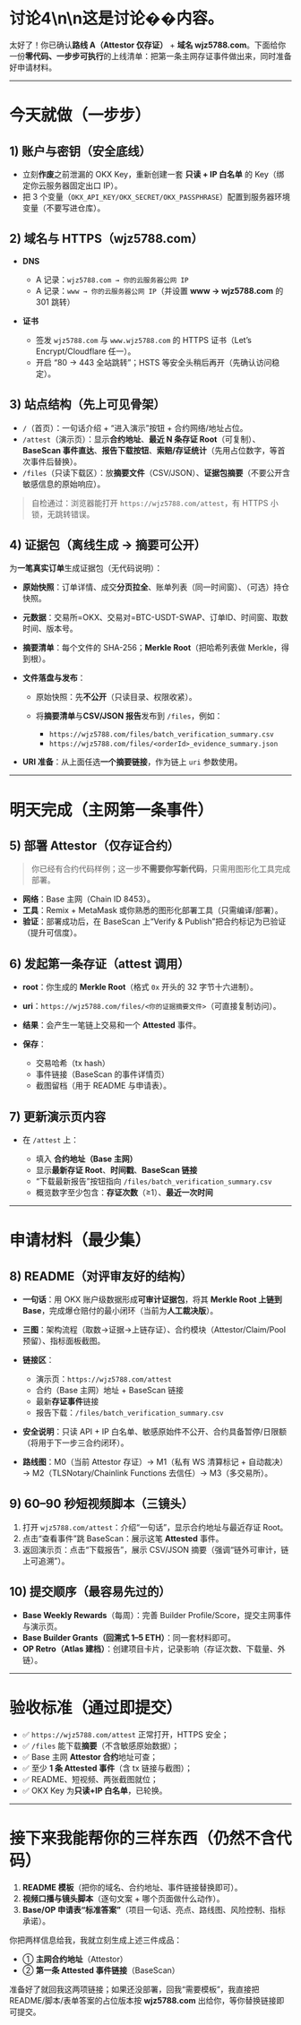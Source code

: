 # 讨论4\n\n这是讨论��内容。
太好了！你已确认**路线 A（Attestor 仅存证）** + **域名 wjz5788.com**。下面给你一份**零代码、一步步可执行**的上线清单：把第一条主网存证事件做出来，同时准备好申请材料。

---

# 今天就做（一步步）

## 1) 账户与密钥（安全底线）

* 立刻**作废**之前泄漏的 OKX Key，重新创建一套 **只读 + IP 白名单** 的 Key（绑定你云服务器固定出口 IP）。
* 把 3 个变量（`OKX_API_KEY/OKX_SECRET/OKX_PASSPHRASE`）配置到服务器环境变量（不要写进仓库）。

## 2) 域名与 HTTPS（wjz5788.com）

* **DNS**

  * A 记录：`wjz5788.com → 你的云服务器公网 IP`
  * A 记录：`www → 你的云服务器公网 IP`（并设置 **www → wjz5788.com** 的 301 跳转）
* **证书**

  * 签发 `wjz5788.com` 与 `www.wjz5788.com` 的 HTTPS 证书（Let’s Encrypt/Cloudflare 任一）。
  * 开启 “80 → 443 全站跳转”；HSTS 等安全头稍后再开（先确认访问稳定）。

## 3) 站点结构（先上可见骨架）

* `/`（首页）：一句话介绍 + “进入演示”按钮 + 合约网络/地址占位。
* `/attest`（演示页）：显示**合约地址**、**最近 N 条存证 Root**（可复制）、**BaseScan 事件直达**、**报告下载按钮**、**索赔/存证统计**（先用占位数字，等首次事件后替换）。
* `/files`（只读下载区）：放**摘要文件**（CSV/JSON）、**证据包摘要**（不要公开含敏感信息的原始响应）。

> 自检通过：浏览器能打开 `https://wjz5788.com/attest`，有 HTTPS 小锁，无跳转错误。

## 4) 证据包（离线生成 → 摘要可公开）

为**一笔真实订单**生成证据包（无代码说明）：

* **原始快照**：订单详情、成交**分页拉全**、账单列表（同一时间窗）、（可选）持仓快照。
* **元数据**：交易所=OKX、交易对=BTC-USDT-SWAP、订单ID、时间窗、取数时间、版本号。
* **摘要清单**：每个文件的 SHA-256；**Merkle Root**（把哈希列表做 Merkle，得到根）。
* **文件落盘与发布**：

  * 原始快照：先**不公开**（只读目录、权限收紧）。
  * 将**摘要清单**与**CSV/JSON 报告**发布到 `/files`，例如：

    * `https://wjz5788.com/files/batch_verification_summary.csv`
    * `https://wjz5788.com/files/<orderId>_evidence_summary.json`
* **URI 准备**：从上面任选**一个摘要链接**，作为链上 `uri` 参数使用。

---

# 明天完成（主网第一条事件）

## 5) 部署 Attestor（仅存证合约）

> 你已经有合约代码样例；这一步**不需要你写新代码**，只需用图形化工具完成部署。

* **网络**：Base 主网（Chain ID 8453）。
* **工具**：Remix + MetaMask 或你熟悉的图形化部署工具（只需编译/部署）。
* **验证**：部署成功后，在 BaseScan 上“Verify & Publish”把合约标记为已验证（提升可信度）。

## 6) 发起第一条存证（attest 调用）

* **root**：你生成的 **Merkle Root**（格式 `0x` 开头的 32 字节十六进制）。
* **uri**：`https://wjz5788.com/files/<你的证据摘要文件>`（可直接复制访问）。
* **结果**：会产生一笔链上交易和一个 **Attested** 事件。
* **保存**：

  * 交易哈希（tx hash）
  * 事件链接（BaseScan 的事件详情页）
  * 截图留档（用于 README 与申请表）。

## 7) 更新演示页内容

* 在 `/attest` 上：

  * 填入 **合约地址（Base 主网）**
  * 显示**最新存证 Root**、**时间戳**、**BaseScan 链接**
  * “下载最新报告”按钮指向 `/files/batch_verification_summary.csv`
  * 概览数字至少包含：**存证次数**（≥1）、**最近一次时间**

---

# 申请材料（最少集）

## 8) README（对评审友好的结构）

* **一句话**：用 OKX 账户级数据形成**可审计证据包**，将其 **Merkle Root 上链到 Base**，完成爆仓赔付的最小闭环（当前为**人工裁决版**）。
* **三图**：架构流程（取数→证据→上链存证）、合约模块（Attestor/Claim/Pool 预留）、指标面板截图。
* **链接区**：

  * 演示页：`https://wjz5788.com/attest`
  * 合约（Base 主网）地址 + BaseScan 链接
  * 最新**存证事件**链接
  * 报告下载：`/files/batch_verification_summary.csv`
* **安全说明**：只读 API + IP 白名单、敏感原始件不公开、合约具备暂停/日限额（将用于下一步三合约闭环）。
* **路线图**：M0（当前 Attestor 存证）→ M1（私有 WS 清算标记 + 自动裁决）→ M2（TLSNotary/Chainlink Functions 去信任）→ M3（多交易所）。

## 9) 60–90 秒短视频脚本（三镜头）

1. 打开 `wjz5788.com/attest`：介绍“一句话”，显示合约地址与最近存证 Root。
2. 点击“查看事件”跳 BaseScan：展示这笔 **Attested** 事件。
3. 返回演示页：点击“下载报告”，展示 CSV/JSON 摘要（强调“链外可审计，链上可追溯”）。

## 10) 提交顺序（最容易先过的）

* **Base Weekly Rewards**（每周）：完善 Builder Profile/Score，提交主网事件与演示页。
* **Base Builder Grants（回溯式 1–5 ETH）**：同一套材料即可。
* **OP Retro（Atlas 建档）**：创建项目卡片，记录影响（存证次数、下载量、外链）。

---

# 验收标准（通过即提交）

* ✅ `https://wjz5788.com/attest` 正常打开，HTTPS 安全；
* ✅ `/files` 能下载**摘要**（不含敏感原始数据）；
* ✅ Base 主网 **Attestor 合约**地址可查；
* ✅ 至少 **1 条 Attested 事件**（含 tx 链接与截图）；
* ✅ README、短视频、两张截图就位；
* ✅ OKX Key 为**只读+IP 白名单**，已轮换。

---

# 接下来我能帮你的三样东西（仍然不含代码）

1. **README 模板**（把你的域名、合约地址、事件链接替换即可）。
2. **视频口播与镜头脚本**（逐句文案 + 哪个页面做什么动作）。
3. **Base/OP 申请表“标准答案”**（项目一句话、亮点、路线图、风险控制、指标承诺）。

你把两样信息给我，我就立刻生成上述三件成品：

* ① **主网合约地址**（Attestor）
* ② **第一条 Attested 事件链接**（BaseScan）

准备好了就回我这两项链接；如果还没部署，回我“需要模板”，我直接把 README/脚本/表单答案的占位版本按 **wjz5788.com** 出给你，等你替换链接即可提交。
